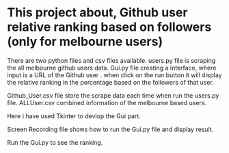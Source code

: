 
# This project about, Github user relative ranking based on followers (only for melbourne users)

There are two python files and csv files available. 
users.py file is scraping the all melbourne github users data. 
Gui.py file creating a interface, where input is a URL of the Github user . when click on the run button it will display the relative ranking in the percentage based on the followers of that user.

Github_User.csv file store the scrape data each time when run the users.py file.
ALLUser.csv combined information of the melbourne based users.

Here i have used Tkinter to devlop the Gui part.

Screen Recording file shows how to run the Gui.py file and display result.

Run the Gui.py to see the ranking.

